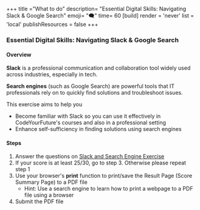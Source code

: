 +++
title ="What to do"
description= "Essential Digital Skills: Navigating Slack & Google Search"
emoji= "🗨"
time= 60
[build]
  render = 'never'
  list = 'local'
  publishResources = false 
+++

### Essential Digital Skills: Navigating Slack & Google Search

#### Overview

**Slack** is a professional communication and collaboration tool widely used across industries, especially in tech.

**Search engines** (such as Google Search) are powerful tools that IT professionals rely on to quickly find solutions and troubleshoot issues.

This exercise aims to help you 
- Become familiar with Slack so you can use it effectively in CodeYourFuture's courses and also in a professional setting
- Enhance self-sufficiency in finding solutions using search engines

#### Steps

1. Answer the questions on [Slack and Search Engine Exercise](https://forms.gle/hmz1qU8ZPDJTNYpa6)
2. If your score is at least 25/30, go to step 3. Otherwise please repeat step 1
3. Use your browser's **print** function to print/save the Result Page (Score Summary Page) to a PDF file
   - Hint: Use a search engine to learn how to print a webpage to a PDF file using a browser
4. Submit the PDF file
